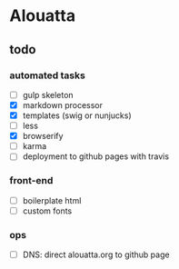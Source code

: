 # Alouatta

## todo

### automated tasks
- [ ] gulp skeleton
- [x] markdown processor
- [x] templates (swig or nunjucks)
- [ ] less
- [x] browserify
- [ ] karma
- [ ] deployment to github pages with travis

### front-end
- [ ] boilerplate html
- [ ] custom fonts

### ops
- [ ] DNS: direct alouatta.org to github page
